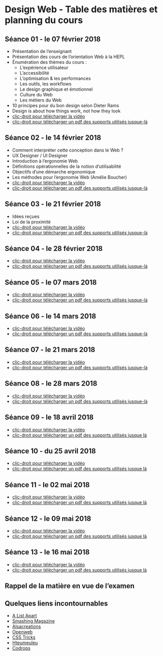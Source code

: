 # Design Web - Table des matières et planning du cours

## Séance 01 - le 07 février 2018

- Présentation de l’enseignant
- Présentation des cours de l’orientation Web à la HEPL
- Énumération des thèmes du cours :
	- L’expérience utilisateur
	- L’accessibilité
	- L’optimisation & les performances
	- Les outils, les workflows
	- Le design graphique et émotionnel
	- Culture du Web
	- Les métiers du Web
- 10 principes pour du bon design selon Dieter Rams
- Design is about how things work, not how they look
- [clic-droit pour télécharger la vidéo](http://www.domy.be/design-web/2018/cours01.mp4)
- [clic-droit pour télécharger un pdf des supports utilisés jusque-là](http://www.domy.be/design-web/2018/cours01.pdf)

## Séance 02 - le 14 février 2018

- Comment interpréter cette conception dans le Web ?
- UX Designer / UI Designer
- Introduction à l’ergonomie Web
- Définitions opérationnelles de la notion d’utilisabilité
- Objectifs d’une démarche ergonomique
- Les méthodes pour l’ergonomie Web (Amélie Boucher)
- [clic-droit pour télécharger la vidéo](http://www.domy.be/design-web/2018/cours02.mp4)
- [clic-droit pour télécharger un pdf des supports utilisés jusque-là](http://www.domy.be/design-web/2018/cours02.pdf)

## Séance 03 - le 21 février 2018
- Idées reçues
- Loi de la proximité
- [clic-droit pour télécharger la vidéo](http://www.domy.be/design-web/2018/cours03.mp4)
- [clic-droit pour télécharger un pdf des supports utilisés jusque-là](http://www.domy.be/design-web/2018/cours03.pdf)

## Séance 04 - le 28 février 2018
- [clic-droit pour télécharger la vidéo](http://www.domy.be)
- [clic-droit pour télécharger un pdf des supports utilisés jusque-là](http://www.domy.be)

## Séance 05 - le 07 mars 2018
- [clic-droit pour télécharger la vidéo](http://www.domy.be)
- [clic-droit pour télécharger un pdf des supports utilisés jusque-là](http://www.domy.be)

## Séance 06 - le 14 mars 2018
- [clic-droit pour télécharger la vidéo](http://www.domy.be)
- [clic-droit pour télécharger un pdf des supports utilisés jusque-là](http://www.domy.be)

## Séance 07 - le 21 mars 2018
- [clic-droit pour télécharger la vidéo](http://www.domy.be)
- [clic-droit pour télécharger un pdf des supports utilisés jusque-là](http://www.domy.be)

## Séance 08 - le 28 mars 2018
- [clic-droit pour télécharger la vidéo](http://www.domy.be)
- [clic-droit pour télécharger un pdf des supports utilisés jusque-là](http://www.domy.be)

## Séance 09 - le 18 avril 2018
- [clic-droit pour télécharger la vidéo](http://www.domy.be)
- [clic-droit pour télécharger un pdf des supports utilisés jusque là](http://www.domy.be)

## Séance 10 - du 25 avril 2018
- [clic-droit pour télécharger la vidéo](http://www.domy.be)
- [clic-droit pour télécharger un pdf des supports utilisés jusque là](http://www.domy.be)

## Séance 11 - le 02 mai 2018
- [clic-droit pour télécharger la vidéo](http://www.domy.be)
- [clic-droit pour télécharger un pdf des supports utilisés jusque là](http://www.domy.be)

## Séance 12 - le 09 mai 2018
- [clic-droit pour télécharger la vidéo](http://www.domy.be)
- [clic-droit pour télécharger un pdf des supports utilisés jusque là](http://www.domy.be)

## Séance 13 - le 16 mai 2018
- [clic-droit pour télécharger la vidéo](http://www.domy.be)
- [clic-droit pour télécharger un pdf des supports utilisés jusque là](http://www.domy.be)

## Rappel de la matière en vue de l’examen

## Quelques liens incontournables
- [A List Apart](http://www.alistapart.com)
- [Smashing Magazine](http://www.smashingmagazine.com)
- [Alsacreations](http://www.alsacreations.com)
- [Openweb](http://openweb.eu.org)
- [CSS Tricks](http://www.css-tricks.com)
- [Hteumeuleu](http://www.hteumeuleu.fr)
- [Codrops](http://tympanus.net/codrops/)
